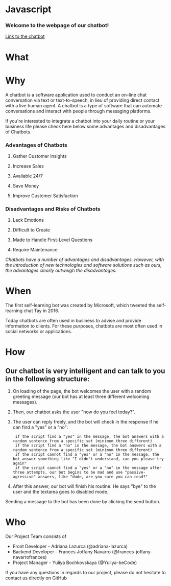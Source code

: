 # Javascript

### Welcome to the webpage of our chatbot!

[Link to the chatbot](https://yuliya-becode.github.io/Javascript/)


# What
    
     


# Why 

A chatbot is a software application used to conduct an on-line chat conversation via text or text-to-speech, in lieu of providing direct contact with a live human agent. A chatbot is a type of software that can automate conversations and interact with people through messaging platforms. 

If you're interested to integrate a chatbot into your daily routine or your business life please check here below some advantages and disadvantages of Chatbots.

### Advantages of Chatbots

   1. Gather Customer Insights

   2. Increase Sales

   3. Available 24/7

   4. Save Money

   5. Improve Customer Satisfaction 

### Disadvantages and Risks of Chatbots

 1. Lack Emotions

 2. Difficult to Create

 3. Made to Handle First-Level Questions

 4. Require Maintenance

*Chatbots have a number of advantages and disadvantages. However, with the introduction of new technologies and software solutions such as ours, the advantages clearly outweigh the disadvantages.*

# When  

The first self-learning bot was created by Microsoft, which tweeted the self-learning chat Tay in 2016.

Today chatbots are often used in business to advise and provide information to clients. For these purposes, chatbots are most often used in social networks or applications.



# How


 ## Our chatbot is very intelligent and can talk to you in the following structure:

1. On loading of the page, the bot welcomes the user with a random greeting message (our bot has at least three different welcoming messages).
    
2. Then, our chatbot asks the user "how do you feel today?".

3. The user can reply freely, and the bot will check in the response if he can find a "yes" or a "no": 

        if the script find a "yes" in the message, the bot answers with a random sentence from a specific set (minimum three different)
        if the script find a "no" in the message, the bot answers with a random sentence from a specific set (minimum three different)
        if the script cannot find a "yes" or a "no" in the message, the bot answer something like "I didn't understand, can you please try again"
        if the script cannot find a "yes" or a "no" in the message after three attempts, our bot begins to be mad and use "passive-agressive" answers, like "dude, are you sure you can read?" 


4. After this answer, our bot will finish his routine. He says "bye" to the user and the textarea goes to disabled mode.


Sending a message to the bot has been done by clicking the send button.


# Who

Our Project Team consists of

* Front Developer - Adriana Lazurca (@adriana-lazurca)
* Backend Developer - Frances Joffany Navarro (@frances-joffany-navarrofrances)
* Project Manager - Yuliya Bochkovskaya (@Yuliya-beCode)

If you have any questions in regards to our project, please do not hesitate to contact us directly on GitHub
